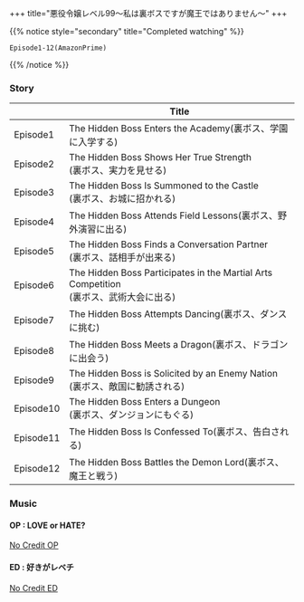 
+++
title="悪役令嬢レベル99～私は裏ボスですが魔王ではありません～"
+++

{{% notice style="secondary" title="Completed watching" %}}
```
Episode1-12(AmazonPrime)
```
{{% /notice %}}


### Story

|           | Title                                                                         |
| --------- | ----------------------------------------------------------------------------- |
| Episode1  | The Hidden Boss Enters the Academy(裏ボス、学園に入学する)                               |
| Episode2  | The Hidden Boss Shows Her True Strength<br>(裏ボス、実力を見せる)                       |
| Episode3  | The Hidden Boss Is Summoned to the Castle<br>(裏ボス、お城に招かれる)                    |
| Episode4  | The Hidden Boss Attends Field Lessons(裏ボス、野外演習に出る)                            |
| Episode5  | The Hidden Boss Finds a Conversation Partner<br>(裏ボス、話相手が出来る)                 |
| Episode6  | The Hidden Boss Participates in the Martial Arts Competition<br>(裏ボス、武術大会に出る) |
| Episode7  | The Hidden Boss Attempts Dancing(裏ボス、ダンスに挑む)                                  |
| Episode8  | The Hidden Boss Meets a Dragon(裏ボス、ドラゴンに出会う)                                  |
| Episode9  | The Hidden Boss is Solicited by an Enemy Nation<br>(裏ボス、敵国に勧誘される)             |
| Episode10 | The Hidden Boss Enters a Dungeon<br>(裏ボス、ダンジョンにもぐる)                           |
| Episode11 | The Hidden Boss Is Confessed To(裏ボス、告白される)                                    |
| Episode12 | The Hidden Boss Battles the Demon Lord(裏ボス、魔王と戦う)                             |

### Music
#### OP : LOVE or HATE?
[No Credit OP](https://youtu.be/0o6qbg7gRMk?si=rpgg2Qkd-2rRT8o6)

#### ED : 好きがレベチ
[No Credit ED](https://youtu.be/x6srpcNc1uA?si=DEKRXDHqe4qiZZww)



